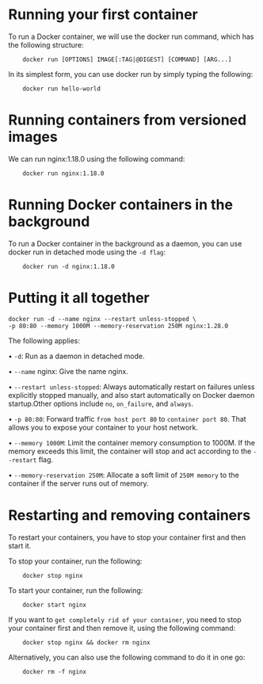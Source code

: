 # Running your first container
To run a Docker container, we will use the docker run command, which has the following structure:
```shell
    docker run [OPTIONS] IMAGE[:TAG|@DIGEST] [COMMAND] [ARG...]
```

In its simplest form, you can use docker run by simply typing the following:
```shell
    docker run hello-world
```

# Running containers from versioned images
We can run nginx:1.18.0 using the following command:
```shell
    docker run nginx:1.18.0
```

# Running Docker containers in the background
To run a Docker container in the background as a daemon, you can use docker run in
detached mode using the `-d flag`:
```shell
    docker run -d nginx:1.18.0
```

# Putting it all together
```shell
docker run -d --name nginx --restart unless-stopped \
-p 80:80 --memory 1000M --memory-reservation 250M nginx:1.28.0
```
The following applies:

• `-d`: Run as a daemon in detached mode.

• `--name` nginx: Give the name nginx.

• `--restart unless-stopped`: Always automatically restart on failures unless explicitly stopped manually, and also start automatically on Docker daemon startup.Other options include `no`, `on_failure`, and `always`.

• `-p 80:80`: Forward traffic `from host port 80` to `container port 80`. That allows you to expose your container to your host network.

• `--memory 1000M`: Limit the container memory consumption to 1000M. If the memory exceeds this limit, the container will stop and act according to the `--restart` flag.

• `--memory-reservation 250M`: Allocate a soft limit of `250M memory` to the container if the server runs out of memory.


# Restarting and removing containers
To restart your containers, you have to stop your container first and then start it.

To stop your container, run the following:

```shell
    docker stop nginx
```

To start your container, run the following:
```shell
    docker start nginx
```

If you want to `get completely rid of your container`, you need to stop your container first and then remove it, using the following command:

```shell
    docker stop nginx && docker rm nginx
```
Alternatively, you can also use the following command to do it in one go:

```shell
    docker rm -f nginx
```